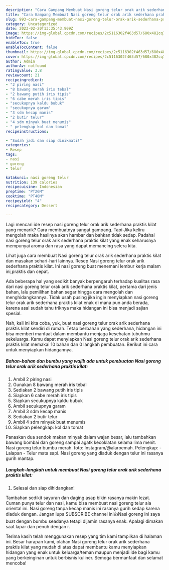 ```yaml
---
description: "Cara Gampang Membuat Nasi goreng telur orak arik sederhana praktis kilat yang Bisa Manjain Lidah, Buat Buka Puasa Lezat Sekali"
title: "Cara Gampang Membuat Nasi goreng telur orak arik sederhana praktis kilat yang Bisa Manjain Lidah, Buat Buka Puasa Lezat Sekali"
slug: 993-cara-gampang-membuat-nasi-goreng-telur-orak-arik-sederhana-praktis-kilat-yang-bisa-manjain-lidah-buat-buka-puasa-lezat-sekali
category: Uncategorized
date: 2023-02-20T13:35:43.909Z
image: https://img-global.cpcdn.com/recipes/2c5116302f463d57/680x482cq70/nasi-goreng-telur-orak-arik-sederhana-praktis-kilat-foto-resep-utama.jpg
hideToc: false
enableToc: true
enableTocContent: false
thumbnail: https://img-global.cpcdn.com/recipes/2c5116302f463d57/680x482cq70/nasi-goreng-telur-orak-arik-sederhana-praktis-kilat-foto-resep-utama.jpg
cover: https://img-global.cpcdn.com/recipes/2c5116302f463d57/680x482cq70/nasi-goreng-telur-orak-arik-sederhana-praktis-kilat-foto-resep-utama.jpg
author: Admin
authorAv: notfound
ratingvalue: 3.8
reviewcount: 21
recipeingredient:
- "2 piring nasi"
- "8 bawang merah iris tebal"
- "2 bawang putih iris tipis"
- "6 cabe merah iris tipis"
- "secukupnya kaldu bubuk"
- "secukupnya garam"
- "3 sdm kecap manis"
- "2 butir telur"
- "4 sdm minyak buat menumis"
- " pelengkap kol dan tomat"
recipeinstructions:

- "Sudah jadi dan siap dinikmati!"
categories:
- Resep
tags:
- nasi
- goreng
- telur

katakunci: nasi goreng telur 
nutrition: 139 calories
recipecuisine: Indonesian
preptime: "PT26M"
cooktime: "PT40M"
recipeyield: "4"
recipecategory: Dessert

---
```



Lagi mencari ide resep nasi goreng telur orak arik sederhana praktis kilat yang menarik? Cara membuatnya sangat gampang. Tapi Jika keliru mengolah maka hasilnya akan hambar dan bahkan tidak sedap. Padahal nasi goreng telur orak arik sederhana praktis kilat yang enak seharusnya mempunyai aroma dan rasa yang dapat memancing selera kita.


Lihat juga cara membuat Nasi goreng telur orak arik sederhana praktis kilat dan masakan sehari-hari lainnya. Resep Nasi goreng telur orak arik sederhana praktis kilat. Ini nasi goreng buat menemani lembur kerja malam ini,praktis dan cepat.

Ada beberapa hal yang sedikit banyak berpengaruh terhadap kualitas rasa dari nasi goreng telur orak arik sederhana praktis kilat, pertama dari jenis bahan, lalu pemilihan bahan segar hingga cara mengolah dan menghidangkannya. Tidak usah pusing jika ingin menyiapkan nasi goreng telur orak arik sederhana praktis kilat enak di mana pun anda berada, karena asal sudah tahu triknya maka hidangan ini bisa menjadi sajian spesial.


Nah, kali ini kita coba, yuk, buat nasi goreng telur orak arik sederhana praktis kilat sendiri di rumah. Tetap berbahan yang sederhana, hidangan ini bisa memberi manfaat dalam membantu menjaga kesehatan tubuhmu sekeluarga. Kamu dapat menyiapkan Nasi goreng telur orak arik sederhana praktis kilat memakai 10 bahan dan 0 langkah pembuatan. Berikut ini cara untuk menyiapkan hidangannya.

<!--inarticleads1-->

##### Bahan-bahan dan bumbu yang wajib ada untuk pembuatan Nasi goreng telur orak arik sederhana praktis kilat:

1. Ambil 2 piring nasi
1. Gunakan 8 bawang merah iris tebal
1. Sediakan 2 bawang putih iris tipis
1. Siapkan 6 cabe merah iris tipis
1. Siapkan secukupnya kaldu bubuk
1. Ambil secukupnya garam
1. Ambil 3 sdm kecap manis
1. Sediakan 2 butir telur
1. Ambil 4 sdm minyak buat menumis
1. Siapkan  pelengkap: kol dan tomat


Panaskan dua sendok makan minyak dalam wajan besar, lalu tambahkan bawang bombai dan goreng sampai agatk kecoklatan selama lima menit. Nasi goreng telur bumbu merah. foto: Instagram/@alaroemah. Pelengkap: - Lalapan - Telur mata sapi. Nasi goreng yang diaduk dengan telur ini rasanya gurih mantap. 

<!--inarticleads2-->

##### Langkah-langkah untuk membuat Nasi goreng telur orak arik sederhana praktis kilat:


1. Selesai dan siap dihidangkan!

Tambahan sedikit sayuran dan daging asap bikin rasanya makin lezat. Cuman punya telur dan nasi, kamu bisa membuat nasi goreng telur ala oriental ini. Nasi goreng tanpa kecap manis ini rasanya gurih sedap karena diaduk dengan. Jangan lupa SUBSCRIBE channel ini👍Nasi goreng ini saya buat dengan bumbu seadanya tetapi dijamin rasanya enak. Apalagi dimakan saat lapar dan penuh dengan r. 

Terima kasih telah menggunakan resep yang tim kami tampilkan di halaman ini. Besar harapan kami, olahan Nasi goreng telur orak arik sederhana praktis kilat yang mudah di atas dapat membantu kamu menyiapkan hidangan yang enak untuk keluarga/teman maupun menjadi ide bagi kamu yang berkeinginan untuk berbisnis kuliner. Semoga bermanfaat dan selamat mencoba!

